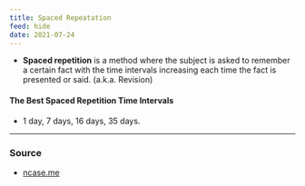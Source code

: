 ```yaml
---
title: Spaced Repeatation
feed: hide
date: 2021-07-24
---
```


- **Spaced repetition** is a method where the subject is asked to remember a certain fact with the time intervals increasing each time the fact is presented or said. (a.k.a. Revision)

#### The Best Spaced Repetition Time Intervals
- 1 day, 7 days, 16 days, 35 days.

--- 
### Source
- [ncase.me](https://ncase.me/remember/)